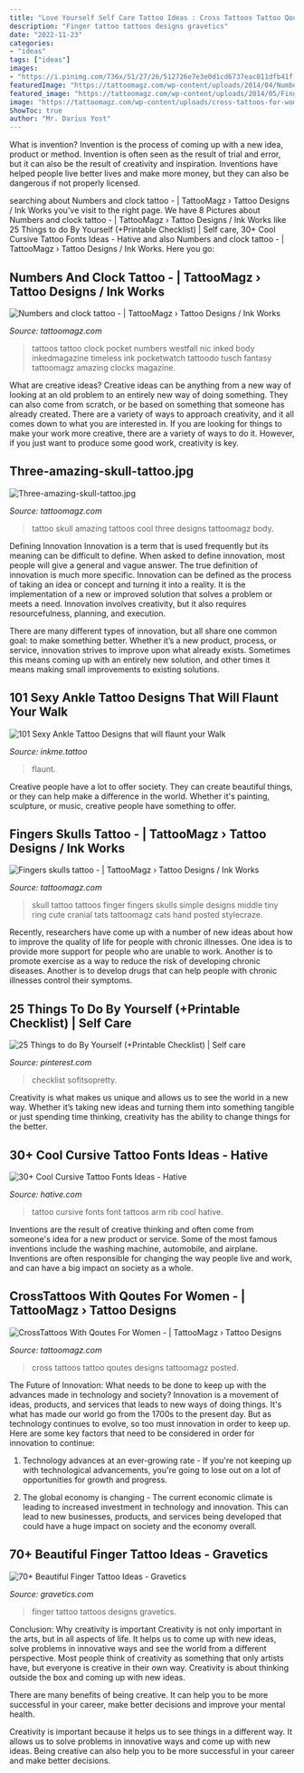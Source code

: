```yaml
---
title: "Love Yourself Self Care Tattoo Ideas : Cross Tattoos Tattoo Qoutes Designs Tattoomagz Posted"
description: "Finger tattoo tattoos designs gravetics"
date: "2022-11-23"
categories:
- "ideas"
tags: ["ideas"]
images:
- "https://i.pinimg.com/736x/51/27/26/512726e7e3e0d1cd6737eac011dfb41f.jpg"
featuredImage: "https://tattoomagz.com/wp-content/uploads/2014/04/Numbers-and-clock-tattoo.jpg"
featured_image: "https://tattoomagz.com/wp-content/uploads/2014/05/Fingers-skulls-tattoo.jpg"
image: "https://tattoomagz.com/wp-content/uploads/cross-tattoos-for-women-tattoos-for-women-tattoo-shop-77297.jpg"
ShowToc: true
author: "Mr. Darius Yost"
---
```



What is invention?
Invention is the process of coming up with a new idea, product or method. Invention is often seen as the result of trial and error, but it can also be the result of creativity and inspiration. Inventions have helped people live better lives and make more money, but they can also be dangerous if not properly licensed.

	

		
searching about Numbers and clock tattoo - | TattooMagz › Tattoo Designs / Ink Works you've visit to the right page. We have 8 Pictures about Numbers and clock tattoo - | TattooMagz › Tattoo Designs / Ink Works like 25 Things to do By Yourself (+Printable Checklist) | Self care, 30+ Cool Cursive Tattoo Fonts Ideas - Hative and also Numbers and clock tattoo - | TattooMagz › Tattoo Designs / Ink Works. Here you go:
		
    
## Numbers And Clock Tattoo - | TattooMagz › Tattoo Designs / Ink Works

<img loading=lazy src="https://tattoomagz.com/wp-content/uploads/2014/04/Numbers-and-clock-tattoo.jpg" onerror="this.onerror=null;this.src='https://tse3.mm.bing.net/th?id=OIP.EL166o2CB4r-i42AyojU6gHaP9&amp;pid=15.1';" alt="Numbers and clock tattoo - | TattooMagz › Tattoo Designs / Ink Works">

_Source: tattoomagz.com_

>tattoos tattoo clock pocket numbers westfall nic inked body inkedmagazine timeless ink pocketwatch tattoodo tusch fantasy tattoomagz amazing clocks magazine. 

	

What are creative ideas?
Creative ideas can be anything from a new way of looking at an old problem to an entirely new way of doing something. They can also come from scratch, or be based on something that someone has already created. There are a variety of ways to approach creativity, and it all comes down to what you are interested in. If you are looking for things to make your work more creative, there are a variety of ways to do it. However, if you just want to produce some good work, creativity is key.

    
## Three-amazing-skull-tattoo.jpg

<img loading=lazy src="http://tattoomagz.com/wp-content/uploads/Tattoos/Three-amazing-skull-tattoo.jpg" onerror="this.onerror=null;this.src='https://tse3.mm.bing.net/th?id=OIP.4OooNJqe1IWJ-Rs5G8GOHAHaFU&amp;pid=15.1';" alt="Three-amazing-skull-tattoo.jpg">

_Source: tattoomagz.com_

>tattoo skull amazing tattoos cool three designs tattoomagz body. 

	

Defining Innovation
Innovation is a term that is used frequently but its meaning can be difficult to define. When asked to define innovation, most people will give a general and vague answer. The true definition of innovation is much more specific.
Innovation can be defined as the process of taking an idea or concept and turning it into a reality. It is the implementation of a new or improved solution that solves a problem or meets a need. Innovation involves creativity, but it also requires resourcefulness, planning, and execution.

There are many different types of innovation, but all share one common goal: to make something better. Whether it’s a new product, process, or service, innovation strives to improve upon what already exists. Sometimes this means coming up with an entirely new solution, and other times it means making small improvements to existing solutions.

    
## 101 Sexy Ankle Tattoo Designs That Will Flaunt Your Walk

<img loading=lazy src="http://www.inkme.tattoo/wp-content/uploads/2016/05/Ankle-tattoo-designs-20-1.jpg" onerror="this.onerror=null;this.src='https://tse3.mm.bing.net/th?id=OIP.QYMte_HIghw5CjFhcTgN3QHaLK&amp;pid=15.1';" alt="101 Sexy Ankle Tattoo Designs that will flaunt your Walk">

_Source: inkme.tattoo_

>flaunt. 

	

Creative people have a lot to offer society. They can create beautiful things, or they can help make a difference in the world. Whether it's painting, sculpture, or music, creative people have something to offer.

    
## Fingers Skulls Tattoo - | TattooMagz › Tattoo Designs / Ink Works

<img loading=lazy src="https://tattoomagz.com/wp-content/uploads/2014/05/Fingers-skulls-tattoo.jpg" onerror="this.onerror=null;this.src='https://tse3.mm.bing.net/th?id=OIP.86T4J4YpAc6bIKhU1lEGMAHaKd&amp;pid=15.1';" alt="Fingers skulls tattoo - | TattooMagz › Tattoo Designs / Ink Works">

_Source: tattoomagz.com_

>skull tattoo tattoos finger fingers skulls simple designs middle tiny ring cute cranial tats tattoomagz cats hand posted stylecraze. 

	

Recently, researchers have come up with a number of new ideas about how to improve the quality of life for people with chronic illnesses. One idea is to provide more support for people who are unable to work. Another is to promote exercise as a way to reduce the risk of developing chronic diseases. Another is to develop drugs that can help people with chronic illnesses control their symptoms.

    
## 25 Things To Do By Yourself (+Printable Checklist) | Self Care

<img loading=lazy src="https://i.pinimg.com/736x/51/27/26/512726e7e3e0d1cd6737eac011dfb41f.jpg" onerror="this.onerror=null;this.src='https://tse3.mm.bing.net/th?id=OIP.3s0pAgYRrorBaWQU_OkZIQHaPw&amp;pid=15.1';" alt="25 Things to do By Yourself (+Printable Checklist) | Self care">

_Source: pinterest.com_

>checklist sofitsopretty. 

	

Creativity is what makes us unique and allows us to see the world in a new way. Whether it’s taking new ideas and turning them into something tangible or just spending time thinking, creativity has the ability to change things for the better.

    
## 30+ Cool Cursive Tattoo Fonts Ideas - Hative

<img loading=lazy src="https://hative.com/wp-content/uploads/2014/02/cursive-tattoos/cursive-font-rib-tattoo-8.jpg" onerror="this.onerror=null;this.src='https://tse4.mm.bing.net/th?id=OIP.dMQn8EfCN1bEmSOa89Kp1wHaJ3&amp;pid=15.1';" alt="30+ Cool Cursive Tattoo Fonts Ideas - Hative">

_Source: hative.com_

>tattoo cursive fonts font tattoos arm rib cool hative. 

	

Inventions are the result of creative thinking and often come from someone's idea for a new product or service. Some of the most famous inventions include the washing machine, automobile, and airplane. Inventions are often responsible for changing the way people live and work, and can have a big impact on society as a whole.

    
## CrossTattoos With Qoutes For Women - | TattooMagz › Tattoo Designs

<img loading=lazy src="https://tattoomagz.com/wp-content/uploads/cross-tattoos-for-women-tattoos-for-women-tattoo-shop-77297.jpg" onerror="this.onerror=null;this.src='https://tse3.mm.bing.net/th?id=OIP.M0gDalNKgOMbMV7SDUGOzwHaK4&amp;pid=15.1';" alt="CrossTattoos With Qoutes For Women - | TattooMagz › Tattoo Designs">

_Source: tattoomagz.com_

>cross tattoos tattoo qoutes designs tattoomagz posted. 

	

The Future of Innovation: What needs to be done to keep up with the advances made in technology and society?
Innovation is a movement of ideas, products, and services that leads to new ways of doing things. It's what has made our world go from the 1700s to the present day. But as technology continues to evolve, so too must innovation in order to keep up. Here are some key factors that need to be considered in order for innovation to continue:
1. Technology advances at an ever-growing rate - If you're not keeping up with technological advancements, you're going to lose out on a lot of opportunities for growth and progress.

2. The global economy is changing - The current economic climate is leading to increased investment in technology and innovation. This can lead to new businesses, products, and services being developed that could have a huge impact on society and the economy overall.


    
## 70+ Beautiful Finger Tattoo Ideas - Gravetics

<img loading=lazy src="https://www.gravetics.com/wp-content/uploads/2018/05/Finger-Tattoo-Ideas-2.jpg" onerror="this.onerror=null;this.src='https://tse1.mm.bing.net/th?id=OIP.OQfHVI0BnwecVkGg2_ntoQHaHa&amp;pid=15.1';" alt="70+ Beautiful Finger Tattoo Ideas - Gravetics">

_Source: gravetics.com_

>finger tattoo tattoos designs gravetics. 

	

Conclusion: Why creativity is important
Creativity is not only important in the arts, but in all aspects of life. It helps us to come up with new ideas, solve problems in innovative ways and see the world from a different perspective.
Most people think of creativity as something that only artists have, but everyone is creative in their own way. Creativity is about thinking outside the box and coming up with new ideas.

There are many benefits of being creative. It can help you to be more successful in your career, make better decisions and improve your mental health.

Creativity is important because it helps us to see things in a different way. It allows us to solve problems in innovative ways and come up with new ideas. Being creative can also help you to be more successful in your career and make better decisions.

